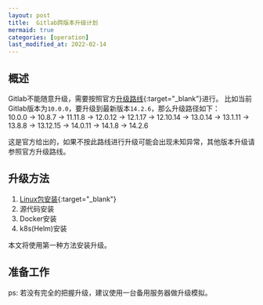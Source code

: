```yaml
---
layout: post
title:  Gitlab跨版本升级计划
mermaid: true
categories: [operation]
last_modified_at: 2022-02-14
---
```


## 概述
Gitlab不能随意升级，需要按照官方[升级路线](https://docs.gitlab.com/ee/update/index.html#upgrade-paths){:target="_blank"}进行。
比如当前Gitlab版本为`10.0.0`，要升级到最新版本`14.2.6`，那么升级路径如下：  
10.0.0 -> 10.8.7 -> 11.11.8 -> 12.0.12 -> 12.1.17 -> 12.10.14 -> 13.0.14 -> 13.1.11 -> 13.8.8 -> 13.12.15 -> 14.0.11 -> 14.1.8 -> 14.2.6

这是官方给出的，如果不按此路线进行升级可能会出现未知异常，其他版本升级请参照官方升级路线。

## 升级方法
1. [Linux包安装](https://docs.gitlab.com/ee/update/package/){:target="_blank"}
2. 源代码安装
3. Docker安装
4. k8s(Helm)安装

本文将使用第一种方法安装升级。

## 准备工作

ps: 若没有完全的把握升级，建议使用一台备用服务器做升级模拟。
